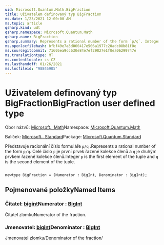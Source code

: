 ```yaml
---
uid: Microsoft.Quantum.Math.BigFraction
title: Uživatelem definovaný typ BigFraction
ms.date: 1/23/2021 12:00:00 AM
ms.topic: article
qsharp.kind: udt
qsharp.namespace: Microsoft.Quantum.Math
qsharp.name: BigFraction
qsharp.summary: Represents a rational number of the form `p/q`. Integer `p` is the first element of the tuple and `q` is the second element of the tuple.
ms.openlocfilehash: bfbf49e7a3d060417e506a1977c20adc08b81f0e
ms.sourcegitcommit: 71605ea9cc630e84e7ef29027e1f0ea06299747e
ms.translationtype: MT
ms.contentlocale: cs-CZ
ms.lasthandoff: 01/26/2021
ms.locfileid: "98846905"
---
```

# <a name="bigfraction-user-defined-type"></a><span data-ttu-id="2f1c2-102">Uživatelem definovaný typ BigFraction</span><span class="sxs-lookup"><span data-stu-id="2f1c2-102">BigFraction user defined type</span></span>

<span data-ttu-id="2f1c2-103">Obor názvů: [Microsoft.. Math](xref:Microsoft.Quantum.Math)</span><span class="sxs-lookup"><span data-stu-id="2f1c2-103">Namespace: [Microsoft.Quantum.Math](xref:Microsoft.Quantum.Math)</span></span>

<span data-ttu-id="2f1c2-104">Balíček: [Microsoft.. Standard](https://nuget.org/packages/Microsoft.Quantum.Standard)</span><span class="sxs-lookup"><span data-stu-id="2f1c2-104">Package: [Microsoft.Quantum.Standard](https://nuget.org/packages/Microsoft.Quantum.Standard)</span></span>


<span data-ttu-id="2f1c2-105">Představuje racionální číslo formuláře `p/q` .</span><span class="sxs-lookup"><span data-stu-id="2f1c2-105">Represents a rational number of the form `p/q`.</span></span> <span data-ttu-id="2f1c2-106">Celé číslo `p` je první prvek řazené kolekce členů a `q` je druhým prvkem řazené kolekce členů.</span><span class="sxs-lookup"><span data-stu-id="2f1c2-106">Integer `p` is the first element of the tuple and `q` is the second element of the tuple.</span></span>

```qsharp

newtype BigFraction = (Numerator : BigInt, Denominator : BigInt);
```



## <a name="named-items"></a><span data-ttu-id="2f1c2-107">Pojmenované položky</span><span class="sxs-lookup"><span data-stu-id="2f1c2-107">Named Items</span></span>

### <a name="numerator--bigint"></a><span data-ttu-id="2f1c2-108">Čitatel: [bigint](xref:microsoft.quantum.lang-ref.bigint)</span><span class="sxs-lookup"><span data-stu-id="2f1c2-108">Numerator : [BigInt](xref:microsoft.quantum.lang-ref.bigint)</span></span>

<span data-ttu-id="2f1c2-109">Čitatel zlomku</span><span class="sxs-lookup"><span data-stu-id="2f1c2-109">Numerator of the fraction.</span></span>
### <a name="denominator--bigint"></a><span data-ttu-id="2f1c2-110">Jmenovatel: [bigint](xref:microsoft.quantum.lang-ref.bigint)</span><span class="sxs-lookup"><span data-stu-id="2f1c2-110">Denominator : [BigInt](xref:microsoft.quantum.lang-ref.bigint)</span></span>

<span data-ttu-id="2f1c2-111">Jmenovatel zlomku/</span><span class="sxs-lookup"><span data-stu-id="2f1c2-111">Denominator of the fraction/</span></span>